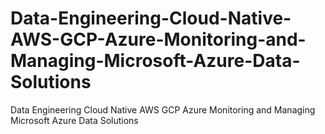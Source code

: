 # Data-Engineering-Cloud-Native-AWS-GCP-Azure-Monitoring-and-Managing-Microsoft-Azure-Data-Solutions
Data Engineering Cloud Native AWS GCP Azure Monitoring and Managing Microsoft Azure Data Solutions
